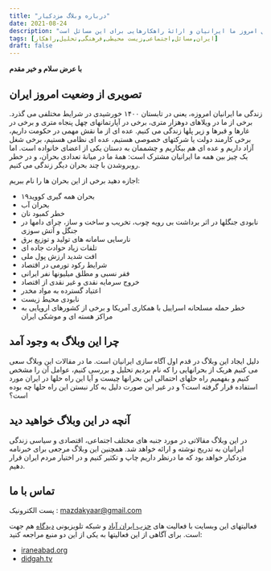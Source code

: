 ```yaml
---
title: "درباره وبلاگ مزدکیار"
date: 2021-08-24
description: "این وبلاگ شامل تحلیل برخی از مسائل امروز ما ایرانیان و ارائهٔ راهکارهایی برای این مسائل است"
tags: [ایران,مسائل,اجتماعی,زیست محیطی,فرهنگی,تحلیل,راهکار]
draft: false
---
```

**با عرض سلام و خیر مقدم**


## تصویری از وضعیت امروز ایران
زندگی ما ایرانیان امروزه، یعنی در تابستان ۱۴۰۰ خورشیدی در شرایط مختلفی می گذرد. برخی از ما در ویلاهای دوهزار متری، برخی در آپارتمانهای چهل پنجاه متری و برخی در غارها و قبرها و زیر پلها زندگی می کنیم. عده ای از ما نقش مهمی در حکومت داریم، برخی کارمند دولت یا شرکتهای خصوصی هستیم، عده ای نظامی هستیم، برخی شغل آزاد داریم و عده ای هم بیکاریم و چشممان به دستان یکی از اعضای خانواده است. اما یک چیز بین همه ما ایرانیان مشترک است: همهٔ ما در میانهٔ تعدادی بحران، و در خطر روبروشدن با چند بحران دیگر زندگی می کنیم.

اجازه دهید برخی از این بحران ها را نام ببریم:

* بحران همه گیری کووید۱۹
* بحران آب
* خطر کمبود نان
* نابودی جنگلها در اثر برداشت بی رویه چوب، تخریب و ساخت و ساز، چرای دامها در جنگل و آتش سوزی
* نارسایی سامانه های تولید و توزیع برق
* تلفات زیاد حوادث جاده ای
* افت شدید ارزش پول ملی
* شرایط رکود تورمی در اقتصاد
* فقر نسبی و مطلق میلیونها نفر ایرانی
* خروج سرمایه نقدی و غیر نقدی از اقتصاد
* اعتیاد گسترده به مواد مخدر
* نابودی محیط زیست
* خطر حمله مسلحانه اسراییل با همکاری آمریکا و برخی از کشورهای اروپایی به مراکز هسته ای و موشکی ایران

## چرا این وبلاگ به وجود آمد
دلیل ایجاد این وبلاگ در قدم اول آگاه سازی ایرانیان است. ما در مقالات این وبلاگ سعی می کنیم هریک از بحرانهایی را که نام بردیم تحلیل و بررسی کنیم، عوامل آن را مشخص کنیم و بفهمیم راه حلهای احتمالی این بحرانها چیست و آیا این راه حلها در ایران مورد استفاده قرار گرفته است؟ و در غیر این صورت دلیل به کار نبستن این راه حلها چه بوده است؟

## آنچه در این وبلاگ خواهید دید
در این وبلاگ مقالاتی در مورد جنبه های مختلف اجتماعی، اقتصادی و سیاسی زندگی ایرانیان به تدریج نوشته و ارائه خواهد شد. همچنین این وبلاگ مرجعی برای خبرنامه مزدکیار خواهد بود که ما درنظر داریم چاپ و تکثیر کنیم و در اختیار مردم ایران قرار دهیم.

## تماس با ما
پست الکترونیک : mazdakyaar@gmail.com

فعالیتهای این وبسایت با فعالیت های [حزب ایران آباد](https://iraneabad.org/) و شبکه تلویزیونی [دیدگاه](https://www.didgah.tv/) هم جهت است. برای آگاهی از این فعالیتها به یکی از این دو منبع مراجعه کنید:

* [iraneabad.org](https://iraneabad.org/)
* [didgah.tv](https://www.didgah.tv/)
